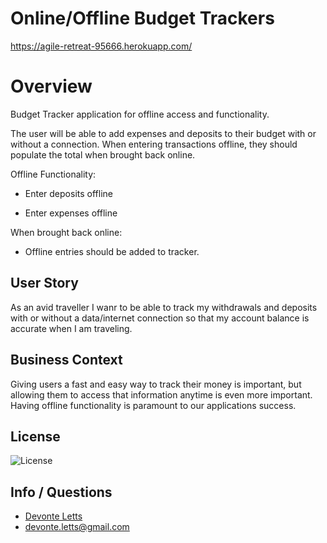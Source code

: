 # Online/Offline Budget Trackers

https://agile-retreat-95666.herokuapp.com/

# Overview

Budget Tracker application for offline access and functionality.

The user will be able to add expenses and deposits to their budget with or without a connection. When entering transactions offline, they should populate the total when brought back online.

Offline Functionality:

  * Enter deposits offline

  * Enter expenses offline

When brought back online:

  * Offline entries should be added to tracker.

## User Story
As an avid traveller I wanr to be able to track my withdrawals and deposits with or without a data/internet connection so that my account balance is accurate when I am traveling.

## Business Context

Giving users a fast and easy way to track their money is important, but allowing them to access that information anytime is even more important. Having offline functionality is paramount to our applications success.

## License

![License](https://img.shields.io/badge/License-Made%20by%20Duhhvonte-orange)

## Info / Questions

- [Devonte Letts](https://github.com/Duhhvonte)
- devonte.letts@gmail.com
